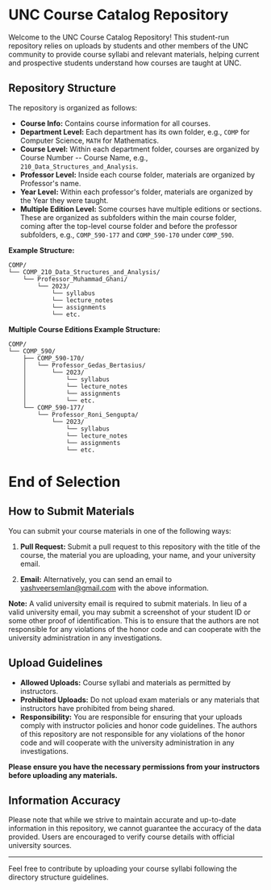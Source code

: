 # UNC Course Catalog Repository

Welcome to the UNC Course Catalog Repository! This student-run repository relies on uploads by students and other members of the UNC community to provide course syllabi and relevant materials, helping current and prospective students understand how courses are taught at UNC.

## Repository Structure

The repository is organized as follows:


- **Course Info:** Contains course information for all courses.
- **Department Level:** Each department has its own folder, e.g., `COMP` for Computer Science, `MATH` for Mathematics.
- **Course Level:** Within each department folder, courses are organized by Course Number -- Course Name, e.g., `210_Data_Structures_and_Analysis`.
- **Professor Level:** Inside each course folder, materials are organized by Professor's name.
- **Year Level:** Within each professor's folder, materials are organized by the Year they were taught.
- **Multiple Edition Level:** Some courses have multiple editions or sections. These are organized as subfolders within the main course folder, coming after the top-level course folder and before the professor subfolders, e.g., `COMP_590-177` and `COMP_590-170` under `COMP_590`.

**Example Structure:**

```
COMP/
└── COMP_210_Data_Structures_and_Analysis/
    └── Professor_Muhammad_Ghani/
        └── 2023/
            └── syllabus
            └── lecture_notes
            └── assignments
            └── etc.
```

**Multiple Course Editions Example Structure:**

```
COMP/
└── COMP_590/
    ├── COMP_590-170/
    │   └── Professor_Gedas_Bertasius/
    │       └── 2023/
    │           └── syllabus
    │           └── lecture_notes
    │           └── assignments
    │           └── etc.
    └── COMP_590-177/
        └── Professor_Roni_Sengupta/
            └── 2023/
                └── syllabus
                └── lecture_notes
                └── assignments
                └── etc.
```
# End of Selection

## How to Submit Materials

You can submit your course materials in one of the following ways:

1. **Pull Request:** Submit a pull request to this repository with the title of the course, the material you are uploading, your name, and your university email.

2. **Email:** Alternatively, you can send an email to [yashveersemlan@gmail.com](mailto:yashveersemlan@gmail.com) with the above information.

**Note:** A valid university email is required to submit materials. In lieu of a valid university email, you may submit a screenshot of your student ID or some other proof of identification. This is to ensure that the authors are not responsible for any violations of the honor code and can cooperate with the university administration in any investigations.

## Upload Guidelines

- **Allowed Uploads:** Course syllabi and materials as permitted by instructors.
- **Prohibited Uploads:** Do not upload exam materials or any materials that instructors have prohibited from being shared.
- **Responsibility:** You are responsible for ensuring that your uploads comply with instructor policies and honor code guidelines. The authors of this repository are not responsible for any violations of the honor code and will cooperate with the university administration in any investigations.


**Please ensure you have the necessary permissions from your instructors before uploading any materials.**

## Information Accuracy

Please note that while we strive to maintain accurate and up-to-date information in this repository, we cannot guarantee the accuracy of the data provided. Users are encouraged to verify course details with official university sources.

---

Feel free to contribute by uploading your course syllabi following the directory structure guidelines.